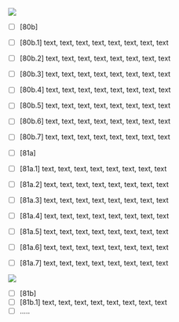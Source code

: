 ![](https://raw.githubusercontent.com/Esukhia/J008/master/MRK35_SAMPLING/Ba/377.JPG?token=AEG3IQ4URD4NPJVDGHZXH2C6AS646)

- [ ] [80b]
- [ ] [80b.1] text, text, text, text, text, text, text, text
- [ ] [80b.2] text, text, text, text, text, text, text, text
- [ ] [80b.3] text, text, text, text, text, text, text, text
- [ ] [80b.4] text, text, text, text, text, text, text, text
- [ ] [80b.5] text, text, text, text, text, text, text, text
- [ ] [80b.6] text, text, text, text, text, text, text, text
- [ ] [80b.7] text, text, text, text, text, text, text, text

- [ ] [81a]
- [ ] [81a.1] text, text, text, text, text, text, text, text
- [ ] [81a.2] text, text, text, text, text, text, text, text
- [ ] [81a.3] text, text, text, text, text, text, text, text
- [ ] [81a.4] text, text, text, text, text, text, text, text
- [ ] [81a.5] text, text, text, text, text, text, text, text
- [ ] [81a.6] text, text, text, text, text, text, text, text
- [ ] [81a.7] text, text, text, text, text, text, text, text

![](https://raw.githubusercontent.com/Esukhia/J008/master/MRK35_SAMPLING/Ba/391.JPG?token=AEG3IQYQ2KYPO2SEU2OGL7C6AS7SE)

- [ ] [81b]
- [ ] [81b.1] text, text, text, text, text, text, text, text
- [ ] .....
